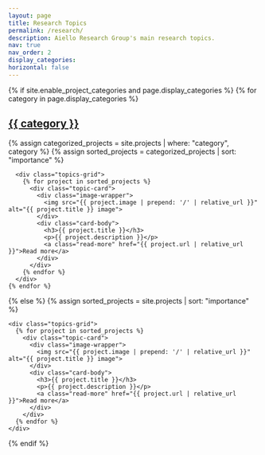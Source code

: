 ```yaml
---
layout: page
title: Research Topics
permalink: /research/
description: Aiello Research Group's main research topics.
nav: true
nav_order: 2
display_categories:
horizontal: false
---
```


<div class="research-topics">
  {% if site.enable_project_categories and page.display_categories %}
    {% for category in page.display_categories %}
      <a id="{{ category }}" href=".#{{ category }}">
        <h2 class="category">{{ category }}</h2>
      </a>
      {% assign categorized_projects = site.projects | where: "category", category %}
      {% assign sorted_projects = categorized_projects | sort: "importance" %}

      <div class="topics-grid">
        {% for project in sorted_projects %}
          <div class="topic-card">
            <div class="image-wrapper">
              <img src="{{ project.image | prepend: '/' | relative_url }}" alt="{{ project.title }} image">
            </div>
            <div class="card-body">
              <h3>{{ project.title }}</h3>
              <p>{{ project.description }}</p>
              <a class="read-more" href="{{ project.url | relative_url }}">Read more</a>
            </div>
          </div>
        {% endfor %}
      </div>
    {% endfor %}
  {% else %}
    {% assign sorted_projects = site.projects | sort: "importance" %}

    <div class="topics-grid">
      {% for project in sorted_projects %}
        <div class="topic-card">
          <div class="image-wrapper">
            <img src="{{ project.image | prepend: '/' | relative_url }}" alt="{{ project.title }} image">
          </div>
          <div class="card-body">
            <h3>{{ project.title }}</h3>
            <p>{{ project.description }}</p>
            <a class="read-more" href="{{ project.url | relative_url }}">Read more</a>
          </div>
        </div>
      {% endfor %}
    </div>
  {% endif %}
</div>